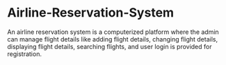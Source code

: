 # Airline-Reservation-System
An airline reservation system is a computerized platform where the admin  can manage flight details like adding flight details, changing flight details,   displaying flight details, searching flights, and user login is provided for  registration.

